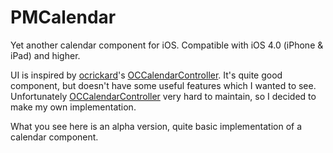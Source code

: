PMCalendar
==========

Yet another calendar component for iOS. Compatible with iOS 4.0 (iPhone &amp; iPad) and higher.

UI is inspired by [ocrickard](https://github.com/ocrickard)'s [OCCalendarController](https://github.com/ocrickard/OCCalendar). It's quite good component, but doesn't have some useful features which I wanted to see. Unfortunately [OCCalendarController](https://github.com/ocrickard/OCCalendar) very hard to maintain, so I decided to make my own implementation.

What you see here is an alpha version, quite basic implementation of a calendar component.